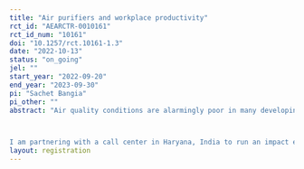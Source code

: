 ```yaml
---
title: "Air purifiers and workplace productivity"
rct_id: "AEARCTR-0010161"
rct_id_num: "10161"
doi: "10.1257/rct.10161-1.3"
date: "2022-10-13"
status: "on_going"
jel: ""
start_year: "2022-09-20"
end_year: "2023-09-30"
pi: "Sachet Bangia"
pi_other: ""
abstract: "Air quality conditions are alarmingly poor in many developing countries. Many parts of India face grave levels of air pollution with conditions ranging from unhealthy to hazardous on most days. Decreased worker productivity due to elevated concentration of particulate matter has been documented in several contexts. White-collar workers spend most of their day indoors, and air purifiers are effective at improving indoor air quality even in high pollution settings by removing around 90% of particulate matter. 

I am partnering with a call center in Haryana, India to run an impact evaluation of air purifier use. Workers at the call center sit on two floors, and the treatment is randomized at the floor-day level with one treated and one control floor each day. The study aims to address the following questions:  (1) What is the short term impact of reducing indoor particulate pollutants on worker health, cognition and productivity? (2) What is the heterogeneity in individual sensitivity to indoor pollution? "
layout: registration
---
```


